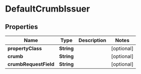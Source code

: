 
# DefaultCrumbIssuer

## Properties
Name | Type | Description | Notes
------------ | ------------- | ------------- | -------------
**propertyClass** | **String** |  |  [optional]
**crumb** | **String** |  |  [optional]
**crumbRequestField** | **String** |  |  [optional]



